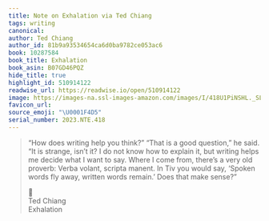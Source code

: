 ```yaml
---
title: Note on Exhalation via Ted Chiang
tags: writing
canonical:
author: Ted Chiang
author_id: 81b9a93534654ca6d0ba9782ce053ac6
book: 10287584
book_title: Exhalation
book_asin: B07GD46PQZ
hide_title: true
highlight_id: 510914122
readwise_url: https://readwise.io/open/510914122
image: https://images-na.ssl-images-amazon.com/images/I/418U1PiNSHL._SL200_.jpg
favicon_url:
source_emoji: "\U0001F4D5"
serial_number: 2023.NTE.418
---
```

> “How does writing help you think?” “That is a good question,” he said. “It is strange, isn’t it? I do not know how to explain it, but writing helps me decide what I want to say. Where I come from, there’s a very old proverb: Verba volant, scripta manent. In Tiv you would say, ‘Spoken words fly away, written words remain.’ Does that make sense?”
> <div class="quoteback-footer"><div class="quoteback-avatar"><span class="mini-emoji"> 📕</span></div><div class="quoteback-metadata"><div class="metadata-inner"><span style="display:none">FROM:</span><div aria-label="Ted Chiang" class="quoteback-author"> Ted Chiang</div><div aria-label="Exhalation" class="quoteback-title"> Exhalation</div></div></div></div>